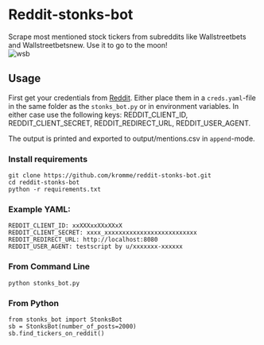 # Reddit-stonks-bot
Scrape most mentioned stock tickers from subreddits like Wallstreetbets and Wallstreetbetsnew. Use it to go to the moon!  
![wsb](https://upload.wikimedia.org/wikipedia/en/f/f0/WallStreetBets.png)  



## Usage
First get your credentials from [Reddit](https://praw.readthedocs.io/en/latest/getting_started/authentication.html). Either place them in a `creds.yaml`-file in the same folder as the `stonks_bot.py` or in environment variables. In either case use the following keys: REDDIT_CLIENT_ID, REDDIT_CLIENT_SECRET, REDDIT_REDIRECT_URL, REDDIT_USER_AGENT.  

The output is printed and exported to output/mentions.csv in `append`-mode.
### Install requirements

```
git clone https://github.com/kromme/reddit-stonks-bot.git
cd reddit-stonks-bot
python -r requirements.txt
```


### Example YAML:
```
REDDIT_CLIENT_ID: xxXXXxxXXxXXxX
REDDIT_CLIENT_SECRET: xxxx_xxxxxxxxxxxxxxxxxxxxxxxxxx
REDDIT_REDIRECT_URL: http://localhost:8080
REDDIT_USER_AGENT: testscript by u/xxxxxxx-xxxxxx
```

### From Command Line
```
python stonks_bot.py
```


### From Python
```
from stonks_bot import StonksBot
sb = StonksBot(number_of_posts=2000)
sb.find_tickers_on_reddit()
```
